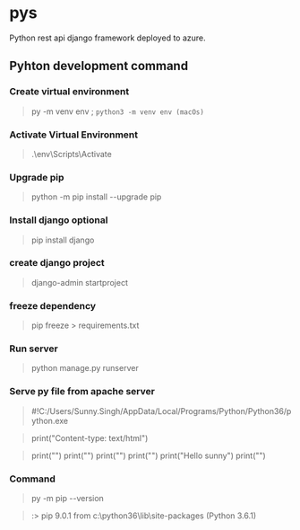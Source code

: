 # pys
Python rest api django framework deployed to azure.

## Pyhton development command

### Create virtual environment

> py -m venv env ; `python3 -m venv env (macOs)`

### Activate Virtual Environment

> .\env\Scripts\Activate

### Upgrade pip

> python -m pip install --upgrade pip

### Install django optional
> pip install django

### create django project
> django-admin startproject <projectname>

### freeze dependency

> pip freeze > requirements.txt

### Run server

> python manage.py runserver


### Serve py file from apache server

> #!C:/Users/Sunny.Singh/AppData/Local/Programs/Python/Python36/python.exe

> print("Content-type: text/html")

> print("")
> print("<html><head>")
> print("")
> print("</head><body>")
> print("Hello sunny")
> print("</body></html>")

### Command
> py -m pip --version

> \:> pip 9.0.1 from c:\python36\lib\site-packages (Python 3.6.1)
